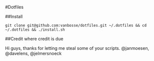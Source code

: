 #Dotfiles

##Install

	git clone git@github.com:vanbosse/dotfiles.git ~/.dotfiles && cd ~/.dotfiles && ./install.sh

##Credit where credit is due

Hi guys, thanks for letting me steal some of your scripts.
@janmoesen, @davelens, @jelmersnoeck
